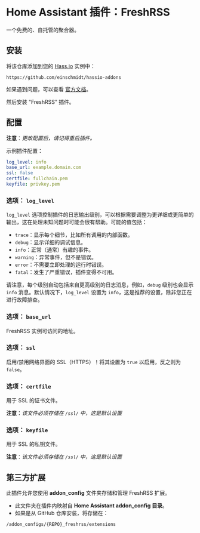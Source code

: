 # Home Assistant 插件：FreshRSS

一个免费的、自托管的聚合器。

## 安装

将该仓库添加到您的 [Hass.io](https://home-assistant.io/hassio/) 实例中：

`https://github.com/einschmidt/hassio-addons`

如果遇到问题，可以查看 [官方文档](https://home-assistant.io/hassio/installing_third_party_addons/)。

然后安装 "FreshRSS" 插件。

## 配置

**注意**：_更改配置后，请记得重启插件。_

示例插件配置：

```yaml
log_level: info
base_url: example.domain.com
ssl: false
certfile: fullchain.pem
keyfile: privkey.pem
```

### 选项： `log_level`

`log_level` 选项控制插件的日志输出级别，可以根据需要调整为更详细或更简单的输出，这在处理未知问题时可能会很有帮助。可能的值包括：

- `trace`：显示每个细节，比如所有调用的内部函数。
- `debug`：显示详细的调试信息。
- `info`：正常（通常）有趣的事件。
- `warning`：异常事件，但不是错误。
- `error`：不需要立即处理的运行时错误。
- `fatal`：发生了严重错误，插件变得不可用。

请注意，每个级别自动包括来自更高级别的日志消息，例如，`debug` 级别也会显示 `info` 消息。默认情况下，`log_level` 设置为 `info`，这是推荐的设置，除非您正在进行故障排查。

### 选项： `base_url`

FreshRSS 实例可访问的地址。

### 选项： `ssl`

启用/禁用网络界面的 SSL（HTTPS）！将其设置为 `true` 以启用，反之则为 `false`。

### 选项： `certfile`

用于 SSL 的证书文件。

**注意**：_该文件必须存储在 `/ssl/` 中，这是默认设置_

### 选项： `keyfile`

用于 SSL 的私钥文件。

**注意**：_该文件必须存储在 `/ssl/` 中，这是默认设置_

## 第三方扩展

此插件允许您使用 **addon_config** 文件夹存储和管理 FreshRSS 扩展。

- 此文件夹在插件内映射自 **Home Assistant addon_config 目录**。
- 如果是从 GitHub 仓库安装，将存储在：

```
/addon_configs/{REPO}_freshrss/extensions